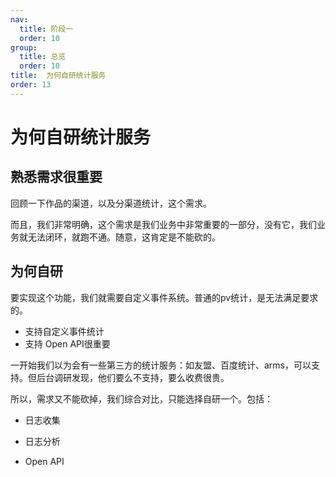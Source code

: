 ```yaml
---
nav:
  title: 阶段一
  order: 10
group:
  title: 总览
  order: 10
title:  为何自研统计服务
order: 13
---
```


# 为何自研统计服务

## 熟悉需求很重要

回顾一下作品的渠道，以及分渠道统计，这个需求。

而且，我们非常明确，这个需求是我们业务中非常重要的一部分，没有它，我们业务就无法闭环，就跑不通。随意，这肯定是不能砍的。

## 为何自研

要实现这个功能，我们就需要自定义事件系统。普通的pv统计，是无法满足要求的。

- 支持自定义事件统计
- 支持 Open API很重要

一开始我们以为会有一些第三方的统计服务：如友盟、百度统计、arms，可以支持。但后台调研发现，他们要么不支持，要么收费很贵。

所以，需求又不能砍掉，我们综合对比，只能选择自研一个。包括：

- 日志收集
- 日志分析

- Open API

